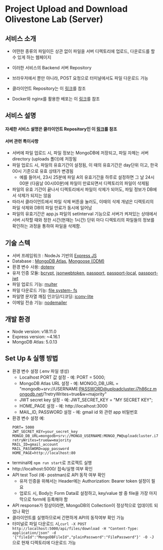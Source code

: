 # **Project Upload and Download Olivestone Lab (Server)**

## 서비스 소개

- 어떤한 종류의 파일이든 상관 없이 파일을 서버 디렉토리에 업로드, 다운로드를 할 수 있게 하는 웹페이지

- 이러한 서비스의 Backend 서버 Repository
- 브라우저에서 뿐만 아니라, POST 요청으로 터미널에서도 파일 다운로드 가능
- 클라이언트 Repository는 이 [링크](http://swrnd.olivestonelab.com:32790/shbaek1997/project-upload-download/-/blob/develop/README.md)를 참조
- Docker와 nginx를 활용한 배포는 이 [링크](http://swrnd.olivestonelab.com:32790/shbaek1997/project-upload-download-deploy)를 참조

## 서비스 설명

#### 자세한 서비스 설명은 클라이언트 Repository인 이 [링크](http://swrnd.olivestonelab.com:32790/shbaek1997/project-upload-download/-/blob/develop/README.md)를 참조

#### 서버 관련 특이사항

- 서버에 파일 업로드 시, 파일 정보는 MongoDB에 저장되고, 파일 자체는 서버 directory (uploads 폴더)에 저장됨
- 파일 업로드 시, 파일의 유효기간이 설정됨, 이 때의 유효기간은 day단위 이고, 한국 00시 기준으로 유효 상태가 변경됨
  - 예를 들어서, 23시 25분에 파일 A의 유효기간을 하루로 설정하면 그 날 24시 00분 (다음날 00시00분)에 파일이 만료되면서 디렉토리의 파일이 삭제됨
- 파일의 유효 기간이 끝나서 디렉토리에서 파일이 삭제가 되어도, 파일 정보가 DB에서 삭제가 되지는 않음
- 따라서 클라이언트에서 파일 삭제 버튼을 눌러도, 이때의 삭제 개념은 디렉토리의 파일 삭제와 DB의 파일 만료가 동시에 일어남
- 파일의 유효기간은 app.js 파일의 setInterval 기능으로 서버가 켜져있는 상태에서 서버 시작할 때와 정한 시간(현재는 1시간) 단위 마다 디렉토리의 파일들의 정보를 확인하는 과정을 통하여 파일을 삭제함.

## 기술 스텍

- 서버 프레임워크 : NodeJs 기반의 [Express JS](https://expressjs.com/)
- Database : [MongoDB Atlas](https://www.mongodb.com/atlas), [Mongoose (ODM)](https://mongoosejs.com/docs/guide.html)
- 환경 변수 사용: [dotenv](https://github.com/motdotla/dotenv)
- 유저 인증 모듈: [bcrypt](https://www.npmjs.com/package/bcrypt), [jsonwebtoken](https://www.npmjs.com/package/jsonwebtoken), [passport](https://www.passportjs.org/docs/), [passport-local](https://www.passportjs.org/howtos/password/), [passport-jwt](http://www.passportjs.org/packages/passport-jwt/)
- 파일 업로드 기능: [multer](https://github.com/expressjs/multer/blob/master/README.md)
- 파일 다운로드 기능: [file system- fs](https://nodejs.org/api/fs.html#filehandlecreatereadstreamoptions)
- 파일명 문자열 깨짐 인코딩/디코딩: [iconv-lite](https://github.com/ashtuchkin/iconv-lite)
- 이메일 전송 기능: [nodemailer](https://nodemailer.com/about/)

## 개발 환경

- Node version: v18.11.0
- Express version: ~4.16.1
- MongoDB Atlas: 5.0.13

## Set Up & 실행 방법

- 환경 변수 설정 (.env 파일 생성)
  - Localhost PORT 값 설정 - 예: PORT = 5000;
  - MongoDB Atlas URL 설정 - 예: MONGO_DB_URL = "mongodb+srv://USERNAME:PASSWORD@uploadcluster.i7h86cz.mongodb.net/?retryWrites=true&w=majority"
  - JWT secret key 설정 - 예: JWT_SECRET_KEY = "MY SECRET KEY";
  - HOME_PAGE 설정 - 예: http://localhost:3000
  - MAIL_ID, PASSWORD 설정 - 예: gmail id 와 관련 app 비밀번호
- 환경 변수 설정 예:
  ```
  PORT= 5000
  JWT_SECRET_KEY=your_secret_key
  MONGO_DB_URL=mongodb+srv://MONGO_USERNAME:MONGO_PW@uploadcluster.i7h86cz.mongodb.net/?retryWrites=true&w=majority
  MAIL_ID=gmail_account
  MAIL_PASSWORD=app_password
  HOME_PAGE=http://localhost:80
  ```
- terminal에 `npm run start`로 프로젝트 실행
- http://localhost:5000/ 접속/실행 여부 확인
- API test Tool (예- postman)로 API 동작 여부 확인
  - 유저 인증을 위해서는 Header에는 Authorization: Bearer token 설정이 필요
  - 업로드 시, Body는 Form Data로 설정하고, key/value 쌍 중 file을 가장 마지막으로 form에 등록해야 함
- API response가 정상이라면, MongoDB의 Collection이 정상적으로 업데이트 되었나 확인
- 클라이언트를 실행하므로써 간편하게 API의 동작여부 확인 가능
- 터미널로 파일 다운로드 시,`curl -X POST http://localhost:5000/api/files/download -H "Content-Type: application/json" -d '{"fileId":"MongoDBFileId","plainPassword":"FilePassword"}' -O -J` 으로 현재 디렉토리에 다운로드 가능
